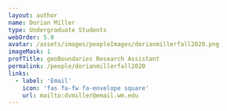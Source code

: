 ```yaml
---
layout: author
name: Dorian Miller
type: Undergraduate Students
webOrder: 5.0
avatar: /assets/images/peopleImages/dorianmillerfall2020.png
imageMask: 1
profTitle: geoBoundaries Research Assistant
permalink: /people/dorianmillerfall2020
links:
  - label: 'Email'
    icon: 'fas fa-fw fa-envelope square'
    url: mailto:dvmiller@email.wm.edu
---
```

